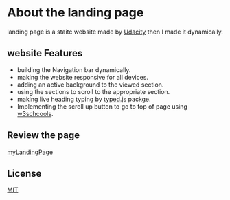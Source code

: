 # About the landing page

landing page is a staitc website made by [Udacity](https://Udacity.com) then I made it dynamically.

## website Features
* building the Navigation bar dynamically.
*  making the website responsive for all devices.
* adding an active background to the viewed section.
* using the sections to scroll to the appropriate section.
* making live heading typing by [typed.js](https://github.com/mattboldt/typed.js) packge.
* Implementing the scroll up button to go to top of page using [w3schcools](https://www.w3schools.com/howto/howto_js_scroll_to_top.asp).

## Review the page
[myLandingPage](https://anghazi10.github.io/landing-page/)

## License
[MIT](https://choosealicense.com/licenses/mit/)
